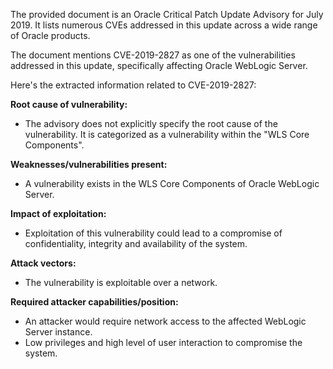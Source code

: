 The provided document is an Oracle Critical Patch Update Advisory for July 2019. It lists numerous CVEs addressed in this update across a wide range of Oracle products.

The document mentions CVE-2019-2827 as one of the vulnerabilities addressed in this update, specifically affecting Oracle WebLogic Server.

Here's the extracted information related to CVE-2019-2827:

**Root cause of vulnerability:**
- The advisory does not explicitly specify the root cause of the vulnerability. It is categorized as a vulnerability within the "WLS Core Components".

**Weaknesses/vulnerabilities present:**
-  A vulnerability exists in the WLS Core Components of Oracle WebLogic Server.

**Impact of exploitation:**
- Exploitation of this vulnerability could lead to a compromise of confidentiality, integrity and availability of the system.

**Attack vectors:**
- The vulnerability is exploitable over a network.

**Required attacker capabilities/position:**
- An attacker would require network access to the affected WebLogic Server instance.
- Low privileges and high level of user interaction to compromise the system.